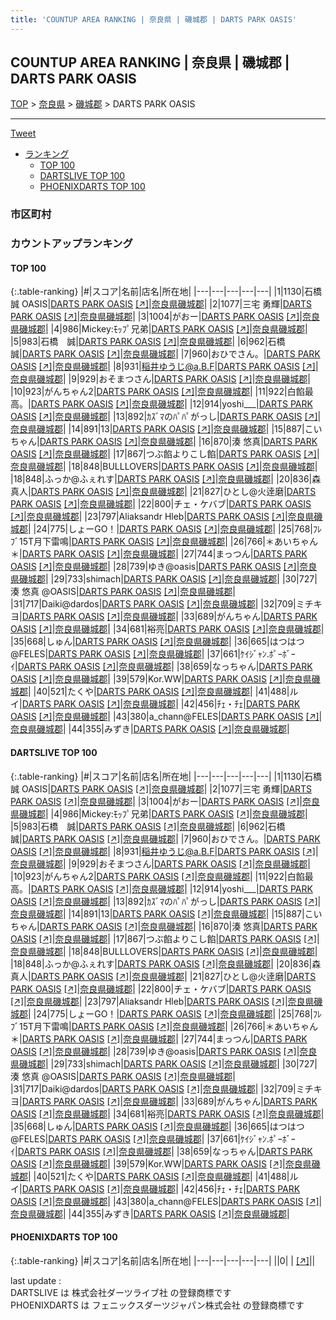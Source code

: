 ```yaml
---
title: 'COUNTUP AREA RANKING | 奈良県 | 磯城郡 | DARTS PARK OASIS'
---
```

## COUNTUP AREA RANKING | 奈良県 | 磯城郡 | DARTS PARK OASIS

[TOP](/darts/rank/) > [奈良県](/darts/rank/奈良県/) > [磯城郡](/darts/rank/奈良県/磯城郡/) > DARTS PARK OASIS

___

<a href="https://twitter.com/share?ref_src=twsrc%5Etfw" data-text="COUNTUP AREA RANKING | 奈良県磯城郡DARTS PARK OASIS" class="twitter-share-button" data-hashtags="DARTSLIVE,PHOENIXDARTS,darts,ダーツ" data-show-count="false">Tweet</a>

* [ランキング](#カウントアップランキング)
    * [TOP 100](#top-100)
    * [DARTSLIVE TOP 100](#dartslive-top-100)
    * [PHOENIXDARTS TOP 100](#phoenixdarts-top-100)

### 市区町村

<ul>

</ul>

### カウントアップランキング

#### TOP 100



{:.table-ranking}
|#|スコア|名前|店名|所在地|
|---|---|---|---|---|
|1|1130|<span class="rank-name-dl">石橋 誠 OASIS</span>|<a href="/darts/rank/shops/66fb48778d723e460d9b047a20a7ba1e.html">DARTS PARK OASIS</a> <a href="https://search.dartslive.com/jp/shop/66fb48778d723e460d9b047a20a7ba1e">[↗]</a>|<a href="/darts/rank/奈良県/磯城郡">奈良県磯城郡</a>|
|2|1077|<span class="rank-name-dl">三宅 勇輝</span>|<a href="/darts/rank/shops/66fb48778d723e460d9b047a20a7ba1e.html">DARTS PARK OASIS</a> <a href="https://search.dartslive.com/jp/shop/66fb48778d723e460d9b047a20a7ba1e">[↗]</a>|<a href="/darts/rank/奈良県/磯城郡">奈良県磯城郡</a>|
|3|1004|<span class="rank-name-dl">がおー</span>|<a href="/darts/rank/shops/66fb48778d723e460d9b047a20a7ba1e.html">DARTS PARK OASIS</a> <a href="https://search.dartslive.com/jp/shop/66fb48778d723e460d9b047a20a7ba1e">[↗]</a>|<a href="/darts/rank/奈良県/磯城郡">奈良県磯城郡</a>|
|4|986|<span class="rank-name-dl">Mickey:ﾓｯﾌﾟ兄弟</span>|<a href="/darts/rank/shops/66fb48778d723e460d9b047a20a7ba1e.html">DARTS PARK OASIS</a> <a href="https://search.dartslive.com/jp/shop/66fb48778d723e460d9b047a20a7ba1e">[↗]</a>|<a href="/darts/rank/奈良県/磯城郡">奈良県磯城郡</a>|
|5|983|<span class="rank-name-dl">石橋　誠</span>|<a href="/darts/rank/shops/66fb48778d723e460d9b047a20a7ba1e.html">DARTS PARK OASIS</a> <a href="https://search.dartslive.com/jp/shop/66fb48778d723e460d9b047a20a7ba1e">[↗]</a>|<a href="/darts/rank/奈良県/磯城郡">奈良県磯城郡</a>|
|6|962|<span class="rank-name-dl">石橋 誠</span>|<a href="/darts/rank/shops/66fb48778d723e460d9b047a20a7ba1e.html">DARTS PARK OASIS</a> <a href="https://search.dartslive.com/jp/shop/66fb48778d723e460d9b047a20a7ba1e">[↗]</a>|<a href="/darts/rank/奈良県/磯城郡">奈良県磯城郡</a>|
|7|960|<span class="rank-name-dl">おひでさん。</span>|<a href="/darts/rank/shops/66fb48778d723e460d9b047a20a7ba1e.html">DARTS PARK OASIS</a> <a href="https://search.dartslive.com/jp/shop/66fb48778d723e460d9b047a20a7ba1e">[↗]</a>|<a href="/darts/rank/奈良県/磯城郡">奈良県磯城郡</a>|
|8|931|<span class="rank-name-dl">稲井ゆうじ@a.B.F</span>|<a href="/darts/rank/shops/66fb48778d723e460d9b047a20a7ba1e.html">DARTS PARK OASIS</a> <a href="https://search.dartslive.com/jp/shop/66fb48778d723e460d9b047a20a7ba1e">[↗]</a>|<a href="/darts/rank/奈良県/磯城郡">奈良県磯城郡</a>|
|9|929|<span class="rank-name-dl">おそまつさん</span>|<a href="/darts/rank/shops/66fb48778d723e460d9b047a20a7ba1e.html">DARTS PARK OASIS</a> <a href="https://search.dartslive.com/jp/shop/66fb48778d723e460d9b047a20a7ba1e">[↗]</a>|<a href="/darts/rank/奈良県/磯城郡">奈良県磯城郡</a>|
|10|923|<span class="rank-name-dl">がんちゃん2</span>|<a href="/darts/rank/shops/66fb48778d723e460d9b047a20a7ba1e.html">DARTS PARK OASIS</a> <a href="https://search.dartslive.com/jp/shop/66fb48778d723e460d9b047a20a7ba1e">[↗]</a>|<a href="/darts/rank/奈良県/磯城郡">奈良県磯城郡</a>|
|11|922|<span class="rank-name-dl">白餡最高。</span>|<a href="/darts/rank/shops/66fb48778d723e460d9b047a20a7ba1e.html">DARTS PARK OASIS</a> <a href="https://search.dartslive.com/jp/shop/66fb48778d723e460d9b047a20a7ba1e">[↗]</a>|<a href="/darts/rank/奈良県/磯城郡">奈良県磯城郡</a>|
|12|914|<span class="rank-name-dl">yoshi___</span>|<a href="/darts/rank/shops/66fb48778d723e460d9b047a20a7ba1e.html">DARTS PARK OASIS</a> <a href="https://search.dartslive.com/jp/shop/66fb48778d723e460d9b047a20a7ba1e">[↗]</a>|<a href="/darts/rank/奈良県/磯城郡">奈良県磯城郡</a>|
|13|892|<span class="rank-name-dl">ｶｽﾞﾏのﾊﾟﾊﾟがっし</span>|<a href="/darts/rank/shops/66fb48778d723e460d9b047a20a7ba1e.html">DARTS PARK OASIS</a> <a href="https://search.dartslive.com/jp/shop/66fb48778d723e460d9b047a20a7ba1e">[↗]</a>|<a href="/darts/rank/奈良県/磯城郡">奈良県磯城郡</a>|
|14|891|<span class="rank-name-dl">13</span>|<a href="/darts/rank/shops/66fb48778d723e460d9b047a20a7ba1e.html">DARTS PARK OASIS</a> <a href="https://search.dartslive.com/jp/shop/66fb48778d723e460d9b047a20a7ba1e">[↗]</a>|<a href="/darts/rank/奈良県/磯城郡">奈良県磯城郡</a>|
|15|887|<span class="rank-name-dl">こいちゃん</span>|<a href="/darts/rank/shops/66fb48778d723e460d9b047a20a7ba1e.html">DARTS PARK OASIS</a> <a href="https://search.dartslive.com/jp/shop/66fb48778d723e460d9b047a20a7ba1e">[↗]</a>|<a href="/darts/rank/奈良県/磯城郡">奈良県磯城郡</a>|
|16|870|<span class="rank-name-dl">湊 悠真</span>|<a href="/darts/rank/shops/66fb48778d723e460d9b047a20a7ba1e.html">DARTS PARK OASIS</a> <a href="https://search.dartslive.com/jp/shop/66fb48778d723e460d9b047a20a7ba1e">[↗]</a>|<a href="/darts/rank/奈良県/磯城郡">奈良県磯城郡</a>|
|17|867|<span class="rank-name-dl">つぶ餡よりこし餡</span>|<a href="/darts/rank/shops/66fb48778d723e460d9b047a20a7ba1e.html">DARTS PARK OASIS</a> <a href="https://search.dartslive.com/jp/shop/66fb48778d723e460d9b047a20a7ba1e">[↗]</a>|<a href="/darts/rank/奈良県/磯城郡">奈良県磯城郡</a>|
|18|848|<span class="rank-name-dl">BULLLOVERS</span>|<a href="/darts/rank/shops/66fb48778d723e460d9b047a20a7ba1e.html">DARTS PARK OASIS</a> <a href="https://search.dartslive.com/jp/shop/66fb48778d723e460d9b047a20a7ba1e">[↗]</a>|<a href="/darts/rank/奈良県/磯城郡">奈良県磯城郡</a>|
|18|848|<span class="rank-name-dl">ふっか@ふぇれす</span>|<a href="/darts/rank/shops/66fb48778d723e460d9b047a20a7ba1e.html">DARTS PARK OASIS</a> <a href="https://search.dartslive.com/jp/shop/66fb48778d723e460d9b047a20a7ba1e">[↗]</a>|<a href="/darts/rank/奈良県/磯城郡">奈良県磯城郡</a>|
|20|836|<span class="rank-name-dl">森 真人</span>|<a href="/darts/rank/shops/66fb48778d723e460d9b047a20a7ba1e.html">DARTS PARK OASIS</a> <a href="https://search.dartslive.com/jp/shop/66fb48778d723e460d9b047a20a7ba1e">[↗]</a>|<a href="/darts/rank/奈良県/磯城郡">奈良県磯城郡</a>|
|21|827|<span class="rank-name-dl">ひとし@火逹磨</span>|<a href="/darts/rank/shops/66fb48778d723e460d9b047a20a7ba1e.html">DARTS PARK OASIS</a> <a href="https://search.dartslive.com/jp/shop/66fb48778d723e460d9b047a20a7ba1e">[↗]</a>|<a href="/darts/rank/奈良県/磯城郡">奈良県磯城郡</a>|
|22|800|<span class="rank-name-dl">チェ・ケバブ</span>|<a href="/darts/rank/shops/66fb48778d723e460d9b047a20a7ba1e.html">DARTS PARK OASIS</a> <a href="https://search.dartslive.com/jp/shop/66fb48778d723e460d9b047a20a7ba1e">[↗]</a>|<a href="/darts/rank/奈良県/磯城郡">奈良県磯城郡</a>|
|23|797|<span class="rank-name-dl">Aliaksandr Hleb</span>|<a href="/darts/rank/shops/66fb48778d723e460d9b047a20a7ba1e.html">DARTS PARK OASIS</a> <a href="https://search.dartslive.com/jp/shop/66fb48778d723e460d9b047a20a7ba1e">[↗]</a>|<a href="/darts/rank/奈良県/磯城郡">奈良県磯城郡</a>|
|24|775|<span class="rank-name-dl">しょーGO！</span>|<a href="/darts/rank/shops/66fb48778d723e460d9b047a20a7ba1e.html">DARTS PARK OASIS</a> <a href="https://search.dartslive.com/jp/shop/66fb48778d723e460d9b047a20a7ba1e">[↗]</a>|<a href="/darts/rank/奈良県/磯城郡">奈良県磯城郡</a>|
|25|768|<span class="rank-name-dl">ﾌﾚﾌﾞ15T月下雷鳴</span>|<a href="/darts/rank/shops/66fb48778d723e460d9b047a20a7ba1e.html">DARTS PARK OASIS</a> <a href="https://search.dartslive.com/jp/shop/66fb48778d723e460d9b047a20a7ba1e">[↗]</a>|<a href="/darts/rank/奈良県/磯城郡">奈良県磯城郡</a>|
|26|766|<span class="rank-name-dl">＊あいちゃん＊</span>|<a href="/darts/rank/shops/66fb48778d723e460d9b047a20a7ba1e.html">DARTS PARK OASIS</a> <a href="https://search.dartslive.com/jp/shop/66fb48778d723e460d9b047a20a7ba1e">[↗]</a>|<a href="/darts/rank/奈良県/磯城郡">奈良県磯城郡</a>|
|27|744|<span class="rank-name-dl">まっつん</span>|<a href="/darts/rank/shops/66fb48778d723e460d9b047a20a7ba1e.html">DARTS PARK OASIS</a> <a href="https://search.dartslive.com/jp/shop/66fb48778d723e460d9b047a20a7ba1e">[↗]</a>|<a href="/darts/rank/奈良県/磯城郡">奈良県磯城郡</a>|
|28|739|<span class="rank-name-dl">ゆき@oasis</span>|<a href="/darts/rank/shops/66fb48778d723e460d9b047a20a7ba1e.html">DARTS PARK OASIS</a> <a href="https://search.dartslive.com/jp/shop/66fb48778d723e460d9b047a20a7ba1e">[↗]</a>|<a href="/darts/rank/奈良県/磯城郡">奈良県磯城郡</a>|
|29|733|<span class="rank-name-dl">shimach</span>|<a href="/darts/rank/shops/66fb48778d723e460d9b047a20a7ba1e.html">DARTS PARK OASIS</a> <a href="https://search.dartslive.com/jp/shop/66fb48778d723e460d9b047a20a7ba1e">[↗]</a>|<a href="/darts/rank/奈良県/磯城郡">奈良県磯城郡</a>|
|30|727|<span class="rank-name-dl">湊 悠真 @OASIS</span>|<a href="/darts/rank/shops/66fb48778d723e460d9b047a20a7ba1e.html">DARTS PARK OASIS</a> <a href="https://search.dartslive.com/jp/shop/66fb48778d723e460d9b047a20a7ba1e">[↗]</a>|<a href="/darts/rank/奈良県/磯城郡">奈良県磯城郡</a>|
|31|717|<span class="rank-name-dl">Daiki@dardos</span>|<a href="/darts/rank/shops/66fb48778d723e460d9b047a20a7ba1e.html">DARTS PARK OASIS</a> <a href="https://search.dartslive.com/jp/shop/66fb48778d723e460d9b047a20a7ba1e">[↗]</a>|<a href="/darts/rank/奈良県/磯城郡">奈良県磯城郡</a>|
|32|709|<span class="rank-name-dl">ミチキヨ</span>|<a href="/darts/rank/shops/66fb48778d723e460d9b047a20a7ba1e.html">DARTS PARK OASIS</a> <a href="https://search.dartslive.com/jp/shop/66fb48778d723e460d9b047a20a7ba1e">[↗]</a>|<a href="/darts/rank/奈良県/磯城郡">奈良県磯城郡</a>|
|33|689|<span class="rank-name-dl">がんちゃん</span>|<a href="/darts/rank/shops/66fb48778d723e460d9b047a20a7ba1e.html">DARTS PARK OASIS</a> <a href="https://search.dartslive.com/jp/shop/66fb48778d723e460d9b047a20a7ba1e">[↗]</a>|<a href="/darts/rank/奈良県/磯城郡">奈良県磯城郡</a>|
|34|681|<span class="rank-name-dl">裕亮</span>|<a href="/darts/rank/shops/66fb48778d723e460d9b047a20a7ba1e.html">DARTS PARK OASIS</a> <a href="https://search.dartslive.com/jp/shop/66fb48778d723e460d9b047a20a7ba1e">[↗]</a>|<a href="/darts/rank/奈良県/磯城郡">奈良県磯城郡</a>|
|35|668|<span class="rank-name-dl">しゅん</span>|<a href="/darts/rank/shops/66fb48778d723e460d9b047a20a7ba1e.html">DARTS PARK OASIS</a> <a href="https://search.dartslive.com/jp/shop/66fb48778d723e460d9b047a20a7ba1e">[↗]</a>|<a href="/darts/rank/奈良県/磯城郡">奈良県磯城郡</a>|
|36|665|<span class="rank-name-dl">はつはつ@FELES</span>|<a href="/darts/rank/shops/66fb48778d723e460d9b047a20a7ba1e.html">DARTS PARK OASIS</a> <a href="https://search.dartslive.com/jp/shop/66fb48778d723e460d9b047a20a7ba1e">[↗]</a>|<a href="/darts/rank/奈良県/磯城郡">奈良県磯城郡</a>|
|37|661|<span class="rank-name-dl">ｹｲｼﾞｬﾝ.ﾎﾟｰﾎﾞｰｲ</span>|<a href="/darts/rank/shops/66fb48778d723e460d9b047a20a7ba1e.html">DARTS PARK OASIS</a> <a href="https://search.dartslive.com/jp/shop/66fb48778d723e460d9b047a20a7ba1e">[↗]</a>|<a href="/darts/rank/奈良県/磯城郡">奈良県磯城郡</a>|
|38|659|<span class="rank-name-dl">なっちゃん</span>|<a href="/darts/rank/shops/66fb48778d723e460d9b047a20a7ba1e.html">DARTS PARK OASIS</a> <a href="https://search.dartslive.com/jp/shop/66fb48778d723e460d9b047a20a7ba1e">[↗]</a>|<a href="/darts/rank/奈良県/磯城郡">奈良県磯城郡</a>|
|39|579|<span class="rank-name-dl">Kor.WW</span>|<a href="/darts/rank/shops/66fb48778d723e460d9b047a20a7ba1e.html">DARTS PARK OASIS</a> <a href="https://search.dartslive.com/jp/shop/66fb48778d723e460d9b047a20a7ba1e">[↗]</a>|<a href="/darts/rank/奈良県/磯城郡">奈良県磯城郡</a>|
|40|521|<span class="rank-name-dl">たくや</span>|<a href="/darts/rank/shops/66fb48778d723e460d9b047a20a7ba1e.html">DARTS PARK OASIS</a> <a href="https://search.dartslive.com/jp/shop/66fb48778d723e460d9b047a20a7ba1e">[↗]</a>|<a href="/darts/rank/奈良県/磯城郡">奈良県磯城郡</a>|
|41|488|<span class="rank-name-dl">ルイ</span>|<a href="/darts/rank/shops/66fb48778d723e460d9b047a20a7ba1e.html">DARTS PARK OASIS</a> <a href="https://search.dartslive.com/jp/shop/66fb48778d723e460d9b047a20a7ba1e">[↗]</a>|<a href="/darts/rank/奈良県/磯城郡">奈良県磯城郡</a>|
|42|456|<span class="rank-name-dl">ﾁｪ・ﾁｪ</span>|<a href="/darts/rank/shops/66fb48778d723e460d9b047a20a7ba1e.html">DARTS PARK OASIS</a> <a href="https://search.dartslive.com/jp/shop/66fb48778d723e460d9b047a20a7ba1e">[↗]</a>|<a href="/darts/rank/奈良県/磯城郡">奈良県磯城郡</a>|
|43|380|<span class="rank-name-dl">a_chann@FELES</span>|<a href="/darts/rank/shops/66fb48778d723e460d9b047a20a7ba1e.html">DARTS PARK OASIS</a> <a href="https://search.dartslive.com/jp/shop/66fb48778d723e460d9b047a20a7ba1e">[↗]</a>|<a href="/darts/rank/奈良県/磯城郡">奈良県磯城郡</a>|
|44|355|<span class="rank-name-dl">みずき</span>|<a href="/darts/rank/shops/66fb48778d723e460d9b047a20a7ba1e.html">DARTS PARK OASIS</a> <a href="https://search.dartslive.com/jp/shop/66fb48778d723e460d9b047a20a7ba1e">[↗]</a>|<a href="/darts/rank/奈良県/磯城郡">奈良県磯城郡</a>|


#### DARTSLIVE TOP 100



{:.table-ranking}
|#|スコア|名前|店名|所在地|
|---|---|---|---|---|
|1|1130|<span class="rank-name-dl">石橋 誠 OASIS</span>|<a href="/darts/rank/shops/66fb48778d723e460d9b047a20a7ba1e.html">DARTS PARK OASIS</a> <a href="https://search.dartslive.com/jp/shop/66fb48778d723e460d9b047a20a7ba1e">[↗]</a>|<a href="/darts/rank/奈良県/磯城郡">奈良県磯城郡</a>|
|2|1077|<span class="rank-name-dl">三宅 勇輝</span>|<a href="/darts/rank/shops/66fb48778d723e460d9b047a20a7ba1e.html">DARTS PARK OASIS</a> <a href="https://search.dartslive.com/jp/shop/66fb48778d723e460d9b047a20a7ba1e">[↗]</a>|<a href="/darts/rank/奈良県/磯城郡">奈良県磯城郡</a>|
|3|1004|<span class="rank-name-dl">がおー</span>|<a href="/darts/rank/shops/66fb48778d723e460d9b047a20a7ba1e.html">DARTS PARK OASIS</a> <a href="https://search.dartslive.com/jp/shop/66fb48778d723e460d9b047a20a7ba1e">[↗]</a>|<a href="/darts/rank/奈良県/磯城郡">奈良県磯城郡</a>|
|4|986|<span class="rank-name-dl">Mickey:ﾓｯﾌﾟ兄弟</span>|<a href="/darts/rank/shops/66fb48778d723e460d9b047a20a7ba1e.html">DARTS PARK OASIS</a> <a href="https://search.dartslive.com/jp/shop/66fb48778d723e460d9b047a20a7ba1e">[↗]</a>|<a href="/darts/rank/奈良県/磯城郡">奈良県磯城郡</a>|
|5|983|<span class="rank-name-dl">石橋　誠</span>|<a href="/darts/rank/shops/66fb48778d723e460d9b047a20a7ba1e.html">DARTS PARK OASIS</a> <a href="https://search.dartslive.com/jp/shop/66fb48778d723e460d9b047a20a7ba1e">[↗]</a>|<a href="/darts/rank/奈良県/磯城郡">奈良県磯城郡</a>|
|6|962|<span class="rank-name-dl">石橋 誠</span>|<a href="/darts/rank/shops/66fb48778d723e460d9b047a20a7ba1e.html">DARTS PARK OASIS</a> <a href="https://search.dartslive.com/jp/shop/66fb48778d723e460d9b047a20a7ba1e">[↗]</a>|<a href="/darts/rank/奈良県/磯城郡">奈良県磯城郡</a>|
|7|960|<span class="rank-name-dl">おひでさん。</span>|<a href="/darts/rank/shops/66fb48778d723e460d9b047a20a7ba1e.html">DARTS PARK OASIS</a> <a href="https://search.dartslive.com/jp/shop/66fb48778d723e460d9b047a20a7ba1e">[↗]</a>|<a href="/darts/rank/奈良県/磯城郡">奈良県磯城郡</a>|
|8|931|<span class="rank-name-dl">稲井ゆうじ@a.B.F</span>|<a href="/darts/rank/shops/66fb48778d723e460d9b047a20a7ba1e.html">DARTS PARK OASIS</a> <a href="https://search.dartslive.com/jp/shop/66fb48778d723e460d9b047a20a7ba1e">[↗]</a>|<a href="/darts/rank/奈良県/磯城郡">奈良県磯城郡</a>|
|9|929|<span class="rank-name-dl">おそまつさん</span>|<a href="/darts/rank/shops/66fb48778d723e460d9b047a20a7ba1e.html">DARTS PARK OASIS</a> <a href="https://search.dartslive.com/jp/shop/66fb48778d723e460d9b047a20a7ba1e">[↗]</a>|<a href="/darts/rank/奈良県/磯城郡">奈良県磯城郡</a>|
|10|923|<span class="rank-name-dl">がんちゃん2</span>|<a href="/darts/rank/shops/66fb48778d723e460d9b047a20a7ba1e.html">DARTS PARK OASIS</a> <a href="https://search.dartslive.com/jp/shop/66fb48778d723e460d9b047a20a7ba1e">[↗]</a>|<a href="/darts/rank/奈良県/磯城郡">奈良県磯城郡</a>|
|11|922|<span class="rank-name-dl">白餡最高。</span>|<a href="/darts/rank/shops/66fb48778d723e460d9b047a20a7ba1e.html">DARTS PARK OASIS</a> <a href="https://search.dartslive.com/jp/shop/66fb48778d723e460d9b047a20a7ba1e">[↗]</a>|<a href="/darts/rank/奈良県/磯城郡">奈良県磯城郡</a>|
|12|914|<span class="rank-name-dl">yoshi___</span>|<a href="/darts/rank/shops/66fb48778d723e460d9b047a20a7ba1e.html">DARTS PARK OASIS</a> <a href="https://search.dartslive.com/jp/shop/66fb48778d723e460d9b047a20a7ba1e">[↗]</a>|<a href="/darts/rank/奈良県/磯城郡">奈良県磯城郡</a>|
|13|892|<span class="rank-name-dl">ｶｽﾞﾏのﾊﾟﾊﾟがっし</span>|<a href="/darts/rank/shops/66fb48778d723e460d9b047a20a7ba1e.html">DARTS PARK OASIS</a> <a href="https://search.dartslive.com/jp/shop/66fb48778d723e460d9b047a20a7ba1e">[↗]</a>|<a href="/darts/rank/奈良県/磯城郡">奈良県磯城郡</a>|
|14|891|<span class="rank-name-dl">13</span>|<a href="/darts/rank/shops/66fb48778d723e460d9b047a20a7ba1e.html">DARTS PARK OASIS</a> <a href="https://search.dartslive.com/jp/shop/66fb48778d723e460d9b047a20a7ba1e">[↗]</a>|<a href="/darts/rank/奈良県/磯城郡">奈良県磯城郡</a>|
|15|887|<span class="rank-name-dl">こいちゃん</span>|<a href="/darts/rank/shops/66fb48778d723e460d9b047a20a7ba1e.html">DARTS PARK OASIS</a> <a href="https://search.dartslive.com/jp/shop/66fb48778d723e460d9b047a20a7ba1e">[↗]</a>|<a href="/darts/rank/奈良県/磯城郡">奈良県磯城郡</a>|
|16|870|<span class="rank-name-dl">湊 悠真</span>|<a href="/darts/rank/shops/66fb48778d723e460d9b047a20a7ba1e.html">DARTS PARK OASIS</a> <a href="https://search.dartslive.com/jp/shop/66fb48778d723e460d9b047a20a7ba1e">[↗]</a>|<a href="/darts/rank/奈良県/磯城郡">奈良県磯城郡</a>|
|17|867|<span class="rank-name-dl">つぶ餡よりこし餡</span>|<a href="/darts/rank/shops/66fb48778d723e460d9b047a20a7ba1e.html">DARTS PARK OASIS</a> <a href="https://search.dartslive.com/jp/shop/66fb48778d723e460d9b047a20a7ba1e">[↗]</a>|<a href="/darts/rank/奈良県/磯城郡">奈良県磯城郡</a>|
|18|848|<span class="rank-name-dl">BULLLOVERS</span>|<a href="/darts/rank/shops/66fb48778d723e460d9b047a20a7ba1e.html">DARTS PARK OASIS</a> <a href="https://search.dartslive.com/jp/shop/66fb48778d723e460d9b047a20a7ba1e">[↗]</a>|<a href="/darts/rank/奈良県/磯城郡">奈良県磯城郡</a>|
|18|848|<span class="rank-name-dl">ふっか@ふぇれす</span>|<a href="/darts/rank/shops/66fb48778d723e460d9b047a20a7ba1e.html">DARTS PARK OASIS</a> <a href="https://search.dartslive.com/jp/shop/66fb48778d723e460d9b047a20a7ba1e">[↗]</a>|<a href="/darts/rank/奈良県/磯城郡">奈良県磯城郡</a>|
|20|836|<span class="rank-name-dl">森 真人</span>|<a href="/darts/rank/shops/66fb48778d723e460d9b047a20a7ba1e.html">DARTS PARK OASIS</a> <a href="https://search.dartslive.com/jp/shop/66fb48778d723e460d9b047a20a7ba1e">[↗]</a>|<a href="/darts/rank/奈良県/磯城郡">奈良県磯城郡</a>|
|21|827|<span class="rank-name-dl">ひとし@火逹磨</span>|<a href="/darts/rank/shops/66fb48778d723e460d9b047a20a7ba1e.html">DARTS PARK OASIS</a> <a href="https://search.dartslive.com/jp/shop/66fb48778d723e460d9b047a20a7ba1e">[↗]</a>|<a href="/darts/rank/奈良県/磯城郡">奈良県磯城郡</a>|
|22|800|<span class="rank-name-dl">チェ・ケバブ</span>|<a href="/darts/rank/shops/66fb48778d723e460d9b047a20a7ba1e.html">DARTS PARK OASIS</a> <a href="https://search.dartslive.com/jp/shop/66fb48778d723e460d9b047a20a7ba1e">[↗]</a>|<a href="/darts/rank/奈良県/磯城郡">奈良県磯城郡</a>|
|23|797|<span class="rank-name-dl">Aliaksandr Hleb</span>|<a href="/darts/rank/shops/66fb48778d723e460d9b047a20a7ba1e.html">DARTS PARK OASIS</a> <a href="https://search.dartslive.com/jp/shop/66fb48778d723e460d9b047a20a7ba1e">[↗]</a>|<a href="/darts/rank/奈良県/磯城郡">奈良県磯城郡</a>|
|24|775|<span class="rank-name-dl">しょーGO！</span>|<a href="/darts/rank/shops/66fb48778d723e460d9b047a20a7ba1e.html">DARTS PARK OASIS</a> <a href="https://search.dartslive.com/jp/shop/66fb48778d723e460d9b047a20a7ba1e">[↗]</a>|<a href="/darts/rank/奈良県/磯城郡">奈良県磯城郡</a>|
|25|768|<span class="rank-name-dl">ﾌﾚﾌﾞ15T月下雷鳴</span>|<a href="/darts/rank/shops/66fb48778d723e460d9b047a20a7ba1e.html">DARTS PARK OASIS</a> <a href="https://search.dartslive.com/jp/shop/66fb48778d723e460d9b047a20a7ba1e">[↗]</a>|<a href="/darts/rank/奈良県/磯城郡">奈良県磯城郡</a>|
|26|766|<span class="rank-name-dl">＊あいちゃん＊</span>|<a href="/darts/rank/shops/66fb48778d723e460d9b047a20a7ba1e.html">DARTS PARK OASIS</a> <a href="https://search.dartslive.com/jp/shop/66fb48778d723e460d9b047a20a7ba1e">[↗]</a>|<a href="/darts/rank/奈良県/磯城郡">奈良県磯城郡</a>|
|27|744|<span class="rank-name-dl">まっつん</span>|<a href="/darts/rank/shops/66fb48778d723e460d9b047a20a7ba1e.html">DARTS PARK OASIS</a> <a href="https://search.dartslive.com/jp/shop/66fb48778d723e460d9b047a20a7ba1e">[↗]</a>|<a href="/darts/rank/奈良県/磯城郡">奈良県磯城郡</a>|
|28|739|<span class="rank-name-dl">ゆき@oasis</span>|<a href="/darts/rank/shops/66fb48778d723e460d9b047a20a7ba1e.html">DARTS PARK OASIS</a> <a href="https://search.dartslive.com/jp/shop/66fb48778d723e460d9b047a20a7ba1e">[↗]</a>|<a href="/darts/rank/奈良県/磯城郡">奈良県磯城郡</a>|
|29|733|<span class="rank-name-dl">shimach</span>|<a href="/darts/rank/shops/66fb48778d723e460d9b047a20a7ba1e.html">DARTS PARK OASIS</a> <a href="https://search.dartslive.com/jp/shop/66fb48778d723e460d9b047a20a7ba1e">[↗]</a>|<a href="/darts/rank/奈良県/磯城郡">奈良県磯城郡</a>|
|30|727|<span class="rank-name-dl">湊 悠真 @OASIS</span>|<a href="/darts/rank/shops/66fb48778d723e460d9b047a20a7ba1e.html">DARTS PARK OASIS</a> <a href="https://search.dartslive.com/jp/shop/66fb48778d723e460d9b047a20a7ba1e">[↗]</a>|<a href="/darts/rank/奈良県/磯城郡">奈良県磯城郡</a>|
|31|717|<span class="rank-name-dl">Daiki@dardos</span>|<a href="/darts/rank/shops/66fb48778d723e460d9b047a20a7ba1e.html">DARTS PARK OASIS</a> <a href="https://search.dartslive.com/jp/shop/66fb48778d723e460d9b047a20a7ba1e">[↗]</a>|<a href="/darts/rank/奈良県/磯城郡">奈良県磯城郡</a>|
|32|709|<span class="rank-name-dl">ミチキヨ</span>|<a href="/darts/rank/shops/66fb48778d723e460d9b047a20a7ba1e.html">DARTS PARK OASIS</a> <a href="https://search.dartslive.com/jp/shop/66fb48778d723e460d9b047a20a7ba1e">[↗]</a>|<a href="/darts/rank/奈良県/磯城郡">奈良県磯城郡</a>|
|33|689|<span class="rank-name-dl">がんちゃん</span>|<a href="/darts/rank/shops/66fb48778d723e460d9b047a20a7ba1e.html">DARTS PARK OASIS</a> <a href="https://search.dartslive.com/jp/shop/66fb48778d723e460d9b047a20a7ba1e">[↗]</a>|<a href="/darts/rank/奈良県/磯城郡">奈良県磯城郡</a>|
|34|681|<span class="rank-name-dl">裕亮</span>|<a href="/darts/rank/shops/66fb48778d723e460d9b047a20a7ba1e.html">DARTS PARK OASIS</a> <a href="https://search.dartslive.com/jp/shop/66fb48778d723e460d9b047a20a7ba1e">[↗]</a>|<a href="/darts/rank/奈良県/磯城郡">奈良県磯城郡</a>|
|35|668|<span class="rank-name-dl">しゅん</span>|<a href="/darts/rank/shops/66fb48778d723e460d9b047a20a7ba1e.html">DARTS PARK OASIS</a> <a href="https://search.dartslive.com/jp/shop/66fb48778d723e460d9b047a20a7ba1e">[↗]</a>|<a href="/darts/rank/奈良県/磯城郡">奈良県磯城郡</a>|
|36|665|<span class="rank-name-dl">はつはつ@FELES</span>|<a href="/darts/rank/shops/66fb48778d723e460d9b047a20a7ba1e.html">DARTS PARK OASIS</a> <a href="https://search.dartslive.com/jp/shop/66fb48778d723e460d9b047a20a7ba1e">[↗]</a>|<a href="/darts/rank/奈良県/磯城郡">奈良県磯城郡</a>|
|37|661|<span class="rank-name-dl">ｹｲｼﾞｬﾝ.ﾎﾟｰﾎﾞｰｲ</span>|<a href="/darts/rank/shops/66fb48778d723e460d9b047a20a7ba1e.html">DARTS PARK OASIS</a> <a href="https://search.dartslive.com/jp/shop/66fb48778d723e460d9b047a20a7ba1e">[↗]</a>|<a href="/darts/rank/奈良県/磯城郡">奈良県磯城郡</a>|
|38|659|<span class="rank-name-dl">なっちゃん</span>|<a href="/darts/rank/shops/66fb48778d723e460d9b047a20a7ba1e.html">DARTS PARK OASIS</a> <a href="https://search.dartslive.com/jp/shop/66fb48778d723e460d9b047a20a7ba1e">[↗]</a>|<a href="/darts/rank/奈良県/磯城郡">奈良県磯城郡</a>|
|39|579|<span class="rank-name-dl">Kor.WW</span>|<a href="/darts/rank/shops/66fb48778d723e460d9b047a20a7ba1e.html">DARTS PARK OASIS</a> <a href="https://search.dartslive.com/jp/shop/66fb48778d723e460d9b047a20a7ba1e">[↗]</a>|<a href="/darts/rank/奈良県/磯城郡">奈良県磯城郡</a>|
|40|521|<span class="rank-name-dl">たくや</span>|<a href="/darts/rank/shops/66fb48778d723e460d9b047a20a7ba1e.html">DARTS PARK OASIS</a> <a href="https://search.dartslive.com/jp/shop/66fb48778d723e460d9b047a20a7ba1e">[↗]</a>|<a href="/darts/rank/奈良県/磯城郡">奈良県磯城郡</a>|
|41|488|<span class="rank-name-dl">ルイ</span>|<a href="/darts/rank/shops/66fb48778d723e460d9b047a20a7ba1e.html">DARTS PARK OASIS</a> <a href="https://search.dartslive.com/jp/shop/66fb48778d723e460d9b047a20a7ba1e">[↗]</a>|<a href="/darts/rank/奈良県/磯城郡">奈良県磯城郡</a>|
|42|456|<span class="rank-name-dl">ﾁｪ・ﾁｪ</span>|<a href="/darts/rank/shops/66fb48778d723e460d9b047a20a7ba1e.html">DARTS PARK OASIS</a> <a href="https://search.dartslive.com/jp/shop/66fb48778d723e460d9b047a20a7ba1e">[↗]</a>|<a href="/darts/rank/奈良県/磯城郡">奈良県磯城郡</a>|
|43|380|<span class="rank-name-dl">a_chann@FELES</span>|<a href="/darts/rank/shops/66fb48778d723e460d9b047a20a7ba1e.html">DARTS PARK OASIS</a> <a href="https://search.dartslive.com/jp/shop/66fb48778d723e460d9b047a20a7ba1e">[↗]</a>|<a href="/darts/rank/奈良県/磯城郡">奈良県磯城郡</a>|
|44|355|<span class="rank-name-dl">みずき</span>|<a href="/darts/rank/shops/66fb48778d723e460d9b047a20a7ba1e.html">DARTS PARK OASIS</a> <a href="https://search.dartslive.com/jp/shop/66fb48778d723e460d9b047a20a7ba1e">[↗]</a>|<a href="/darts/rank/奈良県/磯城郡">奈良県磯城郡</a>|


#### PHOENIXDARTS TOP 100



{:.table-ranking}
|#|スコア|名前|店名|所在地|
|---|---|---|---|---|
||0|<span class="rank-name-dl"> </span>|<a href="/darts/rank/shops/.html"></a> <a href="">[↗]</a>|<a href="/darts/rank//"></a>|


<div class="footer border-top border-gray-light mt-5 pt-3 text-right text-gray">
    last update : <span style="font-weight: italic" id="foot_last_modified"></span><br />
    DARTSLIVE は 株式会社ダーツライブ社 の登録商標です<br />
    PHOENIXDARTS は フェニックスダーツジャパン株式会社 の登録商標です<br />
</div>

<script src="https://cdnjs.cloudflare.com/ajax/libs/jquery.tablesorter/2.31.3/js/jquery.tablesorter.min.js" integrity="sha512-qzgd5cYSZcosqpzpn7zF2ZId8f/8CHmFKZ8j7mU4OUXTNRd5g+ZHBPsgKEwoqxCtdQvExE5LprwwPAgoicguNg==" crossorigin="anonymous" referrerpolicy="no-referrer"></script>
<link rel="stylesheet" href="https://cdnjs.cloudflare.com/ajax/libs/jquery.tablesorter/2.31.3/css/theme.default.min.css" integrity="sha512-wghhOJkjQX0Lh3NSWvNKeZ0ZpNn+SPVXX1Qyc9OCaogADktxrBiBdKGDoqVUOyhStvMBmJQ8ZdMHiR3wuEq8+w==" crossorigin="anonymous" referrerpolicy="no-referrer" />
<script>
$(function() {
    $(".table-ranking").tablesorter({sortList:[[0, 0]]});
    $("#foot_last_modified").text(formatDate(new Date(document.lastModified), 'yyyy-MM-dd HH:mm:ss'));
});
</script>

<script async src="https://platform.twitter.com/widgets.js" charset="utf-8"></script>
